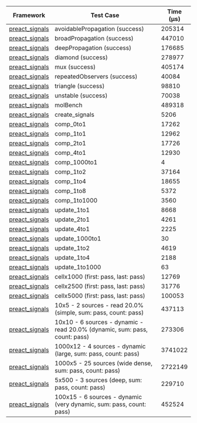 | Framework | Test Case | Time (μs) |
| --- | --- | --- |
| [preact_signals](https://pub.dev/packages/preact_signals) | avoidablePropagation (success) | 205314 |
| [preact_signals](https://pub.dev/packages/preact_signals) | broadPropagation (success) | 447010 |
| [preact_signals](https://pub.dev/packages/preact_signals) | deepPropagation (success) | 176685 |
| [preact_signals](https://pub.dev/packages/preact_signals) | diamond (success) | 278977 |
| [preact_signals](https://pub.dev/packages/preact_signals) | mux (success) | 405174 |
| [preact_signals](https://pub.dev/packages/preact_signals) | repeatedObservers (success) | 40084 |
| [preact_signals](https://pub.dev/packages/preact_signals) | triangle (success) | 98810 |
| [preact_signals](https://pub.dev/packages/preact_signals) | unstable (success) | 70038 |
| [preact_signals](https://pub.dev/packages/preact_signals) | molBench | 489318 |
| [preact_signals](https://pub.dev/packages/preact_signals) | create_signals | 5206 |
| [preact_signals](https://pub.dev/packages/preact_signals) | comp_0to1 | 17262 |
| [preact_signals](https://pub.dev/packages/preact_signals) | comp_1to1 | 12962 |
| [preact_signals](https://pub.dev/packages/preact_signals) | comp_2to1 | 17726 |
| [preact_signals](https://pub.dev/packages/preact_signals) | comp_4to1 | 12930 |
| [preact_signals](https://pub.dev/packages/preact_signals) | comp_1000to1 | 4 |
| [preact_signals](https://pub.dev/packages/preact_signals) | comp_1to2 | 37164 |
| [preact_signals](https://pub.dev/packages/preact_signals) | comp_1to4 | 18655 |
| [preact_signals](https://pub.dev/packages/preact_signals) | comp_1to8 | 5372 |
| [preact_signals](https://pub.dev/packages/preact_signals) | comp_1to1000 | 3560 |
| [preact_signals](https://pub.dev/packages/preact_signals) | update_1to1 | 8668 |
| [preact_signals](https://pub.dev/packages/preact_signals) | update_2to1 | 4261 |
| [preact_signals](https://pub.dev/packages/preact_signals) | update_4to1 | 2225 |
| [preact_signals](https://pub.dev/packages/preact_signals) | update_1000to1 | 30 |
| [preact_signals](https://pub.dev/packages/preact_signals) | update_1to2 | 4619 |
| [preact_signals](https://pub.dev/packages/preact_signals) | update_1to4 | 2188 |
| [preact_signals](https://pub.dev/packages/preact_signals) | update_1to1000 | 63 |
| [preact_signals](https://pub.dev/packages/preact_signals) | cellx1000 (first: pass, last: pass) | 12769 |
| [preact_signals](https://pub.dev/packages/preact_signals) | cellx2500 (first: pass, last: pass) | 31776 |
| [preact_signals](https://pub.dev/packages/preact_signals) | cellx5000 (first: pass, last: pass) | 100053 |
| [preact_signals](https://pub.dev/packages/preact_signals) | 10x5 - 2 sources - read 20.0% (simple, sum: pass, count: pass) | 437113 |
| [preact_signals](https://pub.dev/packages/preact_signals) | 10x10 - 6 sources - dynamic - read 20.0% (dynamic, sum: pass, count: pass) | 273306 |
| [preact_signals](https://pub.dev/packages/preact_signals) | 1000x12 - 4 sources - dynamic (large, sum: pass, count: pass) | 3741022 |
| [preact_signals](https://pub.dev/packages/preact_signals) | 1000x5 - 25 sources (wide dense, sum: pass, count: pass) | 2722149 |
| [preact_signals](https://pub.dev/packages/preact_signals) | 5x500 - 3 sources (deep, sum: pass, count: pass) | 229710 |
| [preact_signals](https://pub.dev/packages/preact_signals) | 100x15 - 6 sources - dynamic (very dynamic, sum: pass, count: pass) | 452524 |
